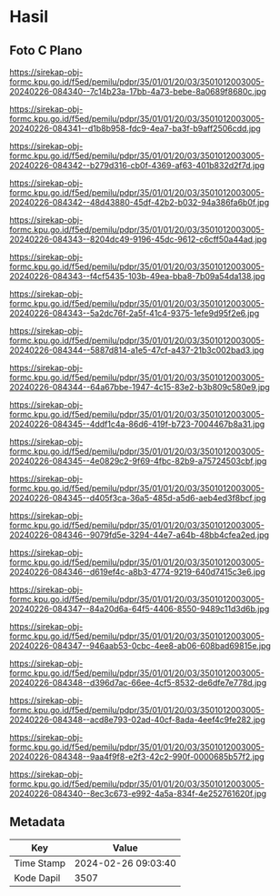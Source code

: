 # Hasil

## Foto C Plano

https://sirekap-obj-formc.kpu.go.id/f5ed/pemilu/pdpr/35/01/01/20/03/3501012003005-20240226-084340--7c14b23a-17bb-4a73-bebe-8a0689f8680c.jpg

https://sirekap-obj-formc.kpu.go.id/f5ed/pemilu/pdpr/35/01/01/20/03/3501012003005-20240226-084341--d1b8b958-fdc9-4ea7-ba3f-b9aff2506cdd.jpg

https://sirekap-obj-formc.kpu.go.id/f5ed/pemilu/pdpr/35/01/01/20/03/3501012003005-20240226-084342--b279d316-cb0f-4369-af63-401b832d2f7d.jpg

https://sirekap-obj-formc.kpu.go.id/f5ed/pemilu/pdpr/35/01/01/20/03/3501012003005-20240226-084342--48d43880-45df-42b2-b032-94a386fa6b0f.jpg

https://sirekap-obj-formc.kpu.go.id/f5ed/pemilu/pdpr/35/01/01/20/03/3501012003005-20240226-084343--8204dc49-9196-45dc-9612-c6cff50a44ad.jpg

https://sirekap-obj-formc.kpu.go.id/f5ed/pemilu/pdpr/35/01/01/20/03/3501012003005-20240226-084343--f4cf5435-103b-49ea-bba8-7b09a54da138.jpg

https://sirekap-obj-formc.kpu.go.id/f5ed/pemilu/pdpr/35/01/01/20/03/3501012003005-20240226-084343--5a2dc76f-2a5f-41c4-9375-1efe9d95f2e6.jpg

https://sirekap-obj-formc.kpu.go.id/f5ed/pemilu/pdpr/35/01/01/20/03/3501012003005-20240226-084344--5887d814-a1e5-47cf-a437-21b3c002bad3.jpg

https://sirekap-obj-formc.kpu.go.id/f5ed/pemilu/pdpr/35/01/01/20/03/3501012003005-20240226-084344--64a67bbe-1947-4c15-83e2-b3b809c580e9.jpg

https://sirekap-obj-formc.kpu.go.id/f5ed/pemilu/pdpr/35/01/01/20/03/3501012003005-20240226-084345--4ddf1c4a-86d6-419f-b723-7004467b8a31.jpg

https://sirekap-obj-formc.kpu.go.id/f5ed/pemilu/pdpr/35/01/01/20/03/3501012003005-20240226-084345--4e0829c2-9f69-4fbc-82b9-a75724503cbf.jpg

https://sirekap-obj-formc.kpu.go.id/f5ed/pemilu/pdpr/35/01/01/20/03/3501012003005-20240226-084345--d405f3ca-36a5-485d-a5d6-aeb4ed3f8bcf.jpg

https://sirekap-obj-formc.kpu.go.id/f5ed/pemilu/pdpr/35/01/01/20/03/3501012003005-20240226-084346--9079fd5e-3294-44e7-a64b-48bb4cfea2ed.jpg

https://sirekap-obj-formc.kpu.go.id/f5ed/pemilu/pdpr/35/01/01/20/03/3501012003005-20240226-084346--d619ef4c-a8b3-4774-9219-640d7415c3e6.jpg

https://sirekap-obj-formc.kpu.go.id/f5ed/pemilu/pdpr/35/01/01/20/03/3501012003005-20240226-084347--84a20d6a-64f5-4406-8550-9489c11d3d6b.jpg

https://sirekap-obj-formc.kpu.go.id/f5ed/pemilu/pdpr/35/01/01/20/03/3501012003005-20240226-084347--946aab53-0cbc-4ee8-ab06-608bad69815e.jpg

https://sirekap-obj-formc.kpu.go.id/f5ed/pemilu/pdpr/35/01/01/20/03/3501012003005-20240226-084348--d396d7ac-66ee-4cf5-8532-de6dfe7e778d.jpg

https://sirekap-obj-formc.kpu.go.id/f5ed/pemilu/pdpr/35/01/01/20/03/3501012003005-20240226-084348--acd8e793-02ad-40cf-8ada-4eef4c9fe282.jpg

https://sirekap-obj-formc.kpu.go.id/f5ed/pemilu/pdpr/35/01/01/20/03/3501012003005-20240226-084348--9aa4f9f8-e2f3-42c2-990f-0000685b57f2.jpg

https://sirekap-obj-formc.kpu.go.id/f5ed/pemilu/pdpr/35/01/01/20/03/3501012003005-20240226-084340--8ec3c673-e992-4a5a-834f-4e252761620f.jpg


## Metadata

| Key        | Value               |
| ---------- | ------------------- |
| Time Stamp | 2024-02-26 09:03:40 |
| Kode Dapil | 3507                |



